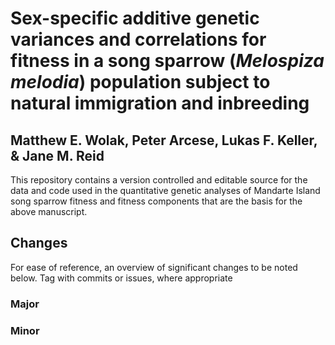 # Sex-specific additive genetic variances and correlations for fitness in a song sparrow (*Melospiza melodia*) population subject to natural immigration and inbreeding

## Matthew E. Wolak, Peter Arcese, Lukas F. Keller, & Jane M. Reid

This repository contains a version controlled and editable source for the data and code used in the quantitative genetic analyses of Mandarte Island song sparrow fitness and fitness components that are the basis for the above manuscript.

## Changes

For ease of reference, an overview of significant changes to be noted below. Tag with commits or issues, where appropriate

### Major

### Minor

